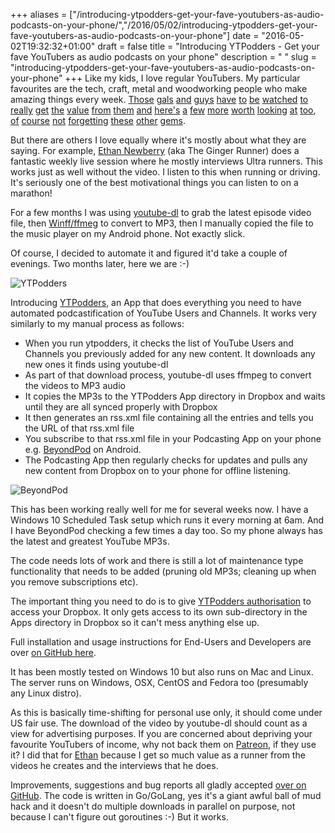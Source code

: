 +++
aliases = ["/introducing-ytpodders-get-your-fave-youtubers-as-audio-podcasts-on-your-phone/","/2016/05/02/introducing-ytpodders-get-your-fave-youtubers-as-audio-podcasts-on-your-phone"]
date = "2016-05-02T19:32:32+01:00"
draft = false
title = "Introducing YTPodders - Get your fave YouTubers as audio podcasts on your phone"
description = " "
slug = "introducing-ytpodders-get-your-fave-youtubers-as-audio-podcasts-on-your-phone"
+++
Like my kids, I love regular YouTubers. My particular favourites are the tech, craft, metal and woodworking people who make amazing things every week. [Those](https://www.youtube.com/channel/UCjA8vRlL1c7BDixQRJ39-LQ) [gals](https://www.youtube.com/user/darbinorvar) [and](https://www.youtube.com/channel/UC3KEoMzNz8eYnwBC34RaKCQ) [guys](https://www.youtube.com/user/jimmydiresta) [have](https://www.youtube.com/channel/UCHWvlZ6jGmXKYa1w8yRVcbA) [to](https://www.youtube.com/channel/UCETeXD_3awsQv-9rSdCYXQQ) [be](https://www.youtube.com/user/urbanTrash) [watched](https://www.youtube.com/user/Jayscustomcreations) [to](https://www.youtube.com/channel/UCYdkEm-NjhS8TmLVt_qZy9g) [really](https://www.youtube.com/channel/UCkhZ3X6pVbrEs_VzIPfwWgQ) [get](https://www.youtube.com/user/arduinoversusevil) [the](https://www.youtube.com/user/colinfurze) [value](https://www.youtube.com/channel/UCV8D6u7_jkuGf_iUvNzXpmg) [from](https://www.youtube.com/user/rusticman1973) [them](https://www.youtube.com/user/JoergSprave) [and](https://www.youtube.com/channel/UCpV7D0LoRbYhdx2G-whWyog) [here's](https://www.youtube.com/channel/UCfCKUsN2HmXfjiOJc7z7xBw) [a](https://www.youtube.com/channel/UC6x7GwJxuoABSosgVXDYtTw) [few](https://www.youtube.com/channel/UCUaiGrBfRCaC6pL7ZnZjWbg) [more](https://www.youtube.com/channel/UCHvBHWBzzB7NyU5tIiEZHBg) [worth](https://www.youtube.com/user/punishedprops) [looking](https://www.youtube.com/user/stevinmarin) [at](https://www.youtube.com/channel/UCAL3JXZSzSm8AlZyD3nQdBA) [too](https://www.youtube.com/user/testedcom), [of](https://www.youtube.com/channel/UCupK5wJGXHDemXmHFMCMtHA) [course](https://www.youtube.com/user/DrunkenWoodworker) [not](https://www.youtube.com/user/thebenheckshow) [forgetting](https://www.youtube.com/user/Matthiaswandel) [these](https://www.youtube.com/user/ferrynick) [other](https://www.youtube.com/user/makemagazine) [gems](https://www.youtube.com/user/benbrandt22).

But there are others I love equally where it's mostly about what they are saying. For example, [Ethan Newberry](https://www.youtube.com/user/TheGingerRunner) (aka The Ginger Runner) does a fantastic weekly live session where he mostly interviews Ultra runners. This works just as well without the video. I listen to this when running or driving. It's seriously one of the best motivational things you can listen to on a marathon!

For a few months I was using [youtube-dl](https://rg3.github.io/youtube-dl/) to grab the latest episode video file, then [Winff/ffmeg](http://winff.org/html_new/) to convert to MP3, then I manually copied the file to the music player on my Android phone. Not exactly slick.

Of course, I decided to automate it and figured it'd take a couple of evenings. Two months later, here we are :-)

![YTPodders](https://ytpodders.com/images/YTPodders_256x256_gradient.png)

Introducing [YTPodders](https://ytpodders.com), an App that does everything you need to have automated podcastification of YouTube Users and Channels. It works very similarly to my manual process as follows:

* When you run ytpodders, it checks the list of YouTube Users and Channels you previously added for any new content. It downloads any new ones it finds using youtube-dl
* As part of that download process, youtube-dl uses ffmpeg to convert the videos to MP3 audio
* It copies the MP3s to the YTPodders App directory in Dropbox and waits until they are all synced properly with Dropbox
* It then generates an rss.xml file containing all the entries and tells you the URL of that rss.xml file
* You subscribe to that rss.xml file in your Podcasting App on your phone e.g. [BeyondPod](https://play.google.com/store/apps/details?id=mobi.beyondpod&hl=en) on Android.
* The Podcasting App then regularly checks for updates and pulls any new content from Dropbox on to your phone for offline listening.

![BeyondPod](https://www.dropbox.com/s/22pziqm50ep9r55/beyondpod.png?raw=1)

This has been working really well for me for several weeks now. I have a Windows 10 Scheduled Task setup which runs it every morning at 6am. And I have BeyondPod checking a few times a day too. So my phone always has the latest and greatest YouTube MP3s.

The code needs lots of work and there is still a lot of maintenance type functionality that needs to be added (pruning old MP3s; cleaning up when you remove subscriptions etc).

The important thing you need to do is to give [YTPodders authorisation](https://ytpodders.com) to access your Dropbox. It only gets access to its own sub-directory in the Apps directory in Dropbox so it can't mess anything else up.

Full installation and usage instructions for End-Users and Developers are over [on GitHub here](https://github.com/conoro/ytpodders).

It has been mostly tested on Windows 10 but also runs on Mac and Linux. The server runs on Windows, OSX, CentOS and Fedora too (presumably any Linux distro).

As this is basically time-shifting for personal use only, it should come under US fair use. The download of the video by youtube-dl should count as a view for advertising purposes. If you are concerned about depriving your favourite YouTubers of income, why not back them on [Patreon](http://www.patreon.com), if they use it? I did that for [Ethan](https://www.patreon.com/thegingerrunner?ty=c) because I get so much value as a runner from the videos he creates and the interviews that he does.

Improvements, suggestions and bug reports all gladly accepted [over on GitHub](https://github.com/conoro/ytpodders). The code is written in Go/GoLang, yes it's a giant awful ball of mud hack and it doesn't do multiple downloads in parallel on purpose, not because I can't figure out goroutines :-) But it works.

